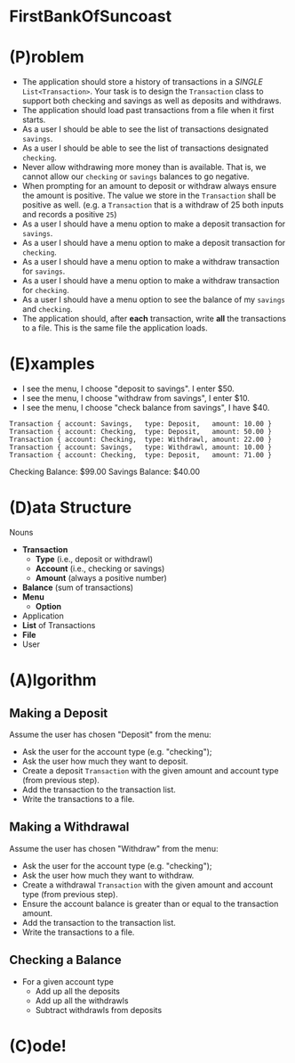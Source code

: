 # FirstBankOfSuncoast

# (P)roblem

- The application should store a history of transactions in a _SINGLE_ `List<Transaction>`. Your task is to design the `Transaction` class to support both checking and savings as well as deposits and withdraws.
- The application should load past transactions from a file when it first starts.
- As a user I should be able to see the list of transactions designated `savings`.
- As a user I should be able to see the list of transactions designated `checking`.
- Never allow withdrawing more money than is available. That is, we cannot allow our `checking` or `savings` balances to go negative.
- When prompting for an amount to deposit or withdraw always ensure the amount is positive. The value we store in the `Transaction` shall be positive as well. (e.g. a `Transaction` that is a withdraw of 25 both inputs and records a positive `25`)
- As a user I should have a menu option to make a deposit transaction for `savings`.
- As a user I should have a menu option to make a deposit transaction for `checking`.
- As a user I should have a menu option to make a withdraw transaction for `savings`.
- As a user I should have a menu option to make a withdraw transaction for `checking`.
- As a user I should have a menu option to see the balance of my `savings` and `checking`.
- The application should, after **each** transaction, write **all** the transactions to a file. This is the same file the application loads.

# (E)xamples

- I see the menu, I choose "deposit to savings". I enter $50.
- I see the menu, I choose "withdraw from savings", I enter $10.
- I see the menu, I choose "check balance from savings", I have $40.

```
Transaction { account: Savings,   type: Deposit,   amount: 10.00 }
Transaction { account: Checking,  type: Deposit,   amount: 50.00 }
Transaction { account: Checking,  type: Withdrawl, amount: 22.00 }
Transaction { account: Savings,   type: Withdrawl, amount: 10.00 }
Transaction { account: Checking,  type: Deposit,   amount: 71.00 }
```
Checking Balance: $99.00
Savings Balance: $40.00

# (D)ata Structure

Nouns

- **Transaction**
  - **Type** (i.e., deposit or withdrawl)
  - **Account** (i.e., checking or savings)
  - **Amount** (always a positive number)
- **Balance** (sum of transactions)
- **Menu**
  - **Option**
- Application
- **List** of Transactions
- **File**
- User

# (A)lgorithm

## Making a Deposit

Assume the user has chosen "Deposit" from the menu:

- Ask the user for the account type (e.g. "checking");
- Ask the user how much they want to deposit.
- Create a deposit `Transaction` with the given amount and account type (from previous step).
- Add the transaction to the transaction list.
- Write the transactions to a file.

## Making a Withdrawal

Assume the user has chosen "Withdraw" from the menu:

- Ask the user for the account type (e.g. "checking");
- Ask the user how much they want to withdraw.
- Create a withdrawal `Transaction` with the given amount and account type (from previous step).
- Ensure the account balance is greater than or equal to the transaction amount.
- Add the transaction to the transaction list.
- Write the transactions to a file.

## Checking a Balance

- For a given account type
    - Add up all the deposits
    - Add up all the withdrawls
    - Subtract withdrawls from deposits

<!-- - let balance = 0
- For each transaction
  - if deposit, balance += amount
  - if withdrawl, balance -= amount -->

# (C)ode!